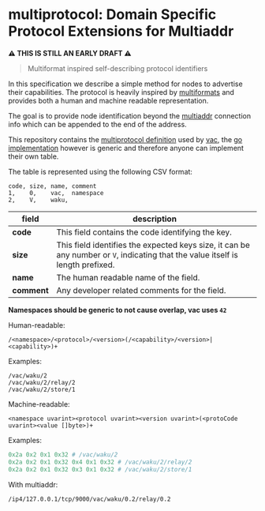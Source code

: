 # multiprotocol: Domain Specific Protocol Extensions for Multiaddr

**:warning: THIS IS STILL AN EARLY DRAFT :warning:**

> Multiformat inspired self-describing protocol identifiers

In this specification we describe a simple method for nodes to advertise their capabilities. 
The protocol is heavily inspired by [multiformats](https://multiformats.io/) and provides both a human and machine readable representation.

The goal is to provide node identification beyond the [multiaddr](https://github.com/multiformats/multiaddr) 
connection info which can be appended to the end of the address.

This repository contains the [multiprotocol definition](./multiprotocol.csv) used by [vac](https://vac.dev), 
the [go implementation](https://github.com/vacp2p/go-multiprotocol) however is generic and therefore anyone can implement their own table.

The table is represented using the following CSV format:

```csv
code, size, name, comment
1,    0,    vac,  namespace
2,    V,    waku,
```

| field       | description                                                                                                                     |
| ----------- | ------------------------------------------------------------------------------------------------------------------------------- |
| **code**    | This field contains the code identifying the key.                                                                               |
| **size**    | This field identifies the expected keys size, it can be any number or `V`, indicating that the value itself is length prefixed. |
| **name**    | The human readable name of the field.                                                                                           |
| **comment** | Any developer related comments for the field.                                                                                   |

**Namespaces should be generic to not cause overlap, vac uses `42`**

Human-readable:

```
/<namespace>/<protocol>/<version>(/<capability>/<version>|<capability>)+
```

Examples:

```
/vac/waku/2
/vac/waku/2/relay/2
/vac/waku/2/store/1
```

Machine-readable:

```
<namespace uvarint><protocol uvarint><version uvarint>(<protoCode uvarint><value []byte>)+
```

Examples:

```python
0x2a 0x2 0x1 0x32 # /vac/waku/2
0x2a 0x2 0x1 0x32 0x4 0x1 0x32 # /vac/waku/2/relay/2
0x2a 0x2 0x1 0x32 0x3 0x1 0x32 # /vac/waku/2/store/1
```


With multiaddr:

```
/ip4/127.0.0.1/tcp/9000/vac/waku/0.2/relay/0.2
```
